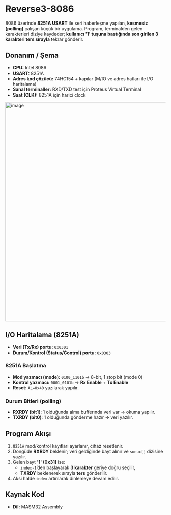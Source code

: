 # Reverse3-8086

8086 üzerinde **8251A USART** ile seri haberleşme yapılan, **kesmesiz (polling)** çalışan küçük bir uygulama. 
Program, terminalden gelen karakterleri diziye kaydeder; **kullanıcı '1' tuşuna bastığında son girilen 3 karakteri ters sırayla** tekrar gönderir.

## Donanım / Şema
- **CPU:** Intel 8086  
- **USART:** 8251A  
- **Adres kod çözücü:** 74HC154 + kapılar (M/IO ve adres hatları ile I/O haritalama)  
- **Sanal terminaller:** RXD/TXD test için Proteus Virtual Terminal  
- **Saat (CLK):** 8251A için harici clock

<img width="1421" height="687" alt="image" src="https://github.com/user-attachments/assets/2a1bfbc3-2778-4655-93ca-226a81b32356" />


## I/O Haritalama (8251A)
- **Veri (Tx/Rx) portu:** `0x0301`  
- **Durum/Kontrol (Status/Control) portu:** `0x0303`

### 8251A Başlatma
- **Mod yazmacı (mode):** `0100_1101b` → 8-bit, 1 stop bit (mode 0)  
- **Kontrol yazmacı:** `0001_0101b` → **Rx Enable** + **Tx Enable**  
- **Reset:** `AL=0x40` yazılarak yapılır.

### Durum Bitleri (polling)
- **RXRDY (bit1)**: 1 olduğunda alma bufferında veri var → okuma yapılır.  
- **TXRDY (bit0)**: 1 olduğunda gönderme hazır → veri yazılır.

## Program Akışı
1. `8251A` mod/kontrol kayıtları ayarlanır, cihaz resetlenir.  
2. Döngüde **RXRDY** beklenir; veri geldiğinde bayt alınır ve `sonuc[]` dizisine yazılır.  
3. Gelen bayt **'1' (0x31)** ise:
   - `index-1`’den başlayarak **3 karakter** geriye doğru seçilir,
   - **TXRDY** beklenerek sırayla **ters** gönderilir.
4. Aksi halde `index` artırılarak dinlemeye devam edilir.

## Kaynak Kod
- **Dil:** MASM32 Assembly   


